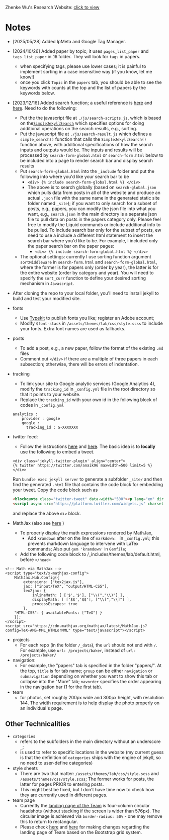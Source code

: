 Zhenke Wu's Research Website: [click to view](http://zhenkewu.com)

# Notes

* [2025/05/28] Added IpMeta and Google Tag Manager.

* [2024/10/26] Added paper by topic; it uses `pages_list_paper` and `tags_list_paper` in `JB` folder. They will look for `tags` in papers.
  * when specifying tags, please use lower cases; it is painful to implement sorting in a case insensitive way (if you know, let me know!)
  * once you click `Topic` in the `papers` tab, you should be able to see the keywords with counts at the top and the list of papers by the keywords below.

* [2023/12/16] Added search function; a useful reference is [here](https://github.com/christian-fei/Simple-Jekyll-Search) and [here](https://kevquirk.com/how-to-add-search-jekyll). Need to do the following:
    - Put the the javascript file at `./js/search-scripts.js`, which is based on the[`SimpleJekyllSearch`](https://github.com/christian-fei/Simple-Jekyll-Search) which specifies options for doing additional operations on the search results, e.g., sorting.
    - Put the javascript file at `./js/search-result.js` which defines a `simple_search()` function that calls the `SimpleJekyllSearch()` function above, with additional specifications of how the search inputs and outputs would be. The inputs and results will be processed by `search-form-global.html` or `search-form.html` below to be included into a page to render search bar and display search results
    - Put `search-form-global.html` into the `_include` folder and put the following into where you'd like your search bar to be 
        -  `<div> {% include search-form-global.html %} </div>`
      - The above is to search globally (based on `search-global.json` which pulls data from posts in all of the website and produce an actual `.json` file with the same name in the generated static site folder named `_site`); if you want to only search for a subset of posts, e.g., papers, you can modify the json file into what you want, e.g., `search.json` in the main directory is a separate json file to pull data on posts in the papers category only. Please feel free to modify the Liquid commands or include additional info to be pulled. To include search bar only for the subset of posts, ew need to use a include a different html statement to insert the search bar where you'd like to be. For example, I included only the paper search bar on the paper pages:
        - `<div> {% include search-form-global.html %} </div>` 
    - The optional settings: currently I use sorting function argument `sortMiddleware` in `search-form.html` and `search-form-global.html`, where the former is for papers only (order by year), the latter is for the entire website (order by category and year). You will need to specify the `sort_curr` function to define your desired sorting mechanism in `Javascript`.


* After cloning the repo to your local folder, you'll need to install jekyll to build and test your modified site. 

* fonts
	- Use [Typekit](https://typekit.com/) to publish fonts you like; register an Adobe account;
	- Modify `$font-stack` in `/assets/themes/lab/css/style.scss` to include your fonts. Extra font names are used as fallbacks.
* posts
    - To add a post, e.g., a new paper, follow the format of the existing `.md` files
    - Comment out `</div>` if there are a multiple of three papers in each subsection; otherwise, there will be errors of indentation. 
* tracking
	- To link your site to Google analytic services (Google Analytics 4), modify the `tracking_id` in `_config.yml` file in the root directory so that it points to your website. 
	- Replace the `tracking_id` with your own id in the following block of codes in `_config.yml`
    
    ```
    analytics :
        provider : google
   		google : 
      	  tracking_id : G-XXXXXXX
    ```
* twitter feed:
    - Follow the instructions [here](https://gist.github.com/abhisheknaik96/26ce79ac7a307eb836dcf02a52f87cf2) and [here](https://keitaito.com/blog/2017/01/20/embedding-tweets-in-github-pages.html). The basic idea is to **locally** use the following
    to embed a tweet.
    
    ```
    <div class='jekyll-twitter-plugin' align="center">
    {% twitter https://twitter.com/anaik96 maxwidth=500 limit=5 %}
    </div>
    ```

     Run `bundle exec jekyll server` to generate a subfolder `_site/` and then find the generated `.html` file that contains the code block for embedding your tweet. Copy the code block such as
    
    ```html
    <blockquote class="twitter-tweet" data-width="500"><p lang="en" dir="ltr">For our first ever <a href="https://twitter.com/hashtag/StudentSpotlight?src=hash&amp;ref_src=twsrc%5Etfw">#StudentSpotlight</a>, we&#39;re excited to feature Tim NeCamp who graduated in May and is an official <a href="https://twitter.com/hashtag/alum?src=hash&amp;ref_src=twsrc%5Etfw">#alum</a>! Tim’s interests lie in the areas of experimental design, causal inference, intensive longitudinal data, and....<br>Read More: <a href="https://t.co/NYfWov7wDk">https://t.co/NYfWov7wDk</a> <a href="https://t.co/S6D3sM2vo7">pic.twitter.com/S6D3sM2vo7</a></p>&mdash; Statistics (@UMichStatistics) <a href="https://twitter.com/UMichStatistics/status/1144334755506401283?ref_src=twsrc%5Etfw">June 27, 2019</a></blockquote>
    <script async src="https://platform.twitter.com/widgets.js" charset="utf-8"></script>
    ```

    and replace the above `div` block.

* MathJax (also see [here](http://www.idryman.org/blog/2012/03/10/writing-math-equations-on-octopress/) )
	- To properly display the math expressions rendered by MathJax, 
		+ Add `kramdown` after on the line of `markdown: ` in `_config.yml`; this prevents markdown language to intervene with LaTex commands; Also put `gem 'kramdown'` in `Gemfile`;
	- Add the following code block to /_includes/themes/lab/default.html, before `</head>`
	
>
    <!-- Math via MathJax -->
    <script type="text/x-mathjax-config">
        MathJax.Hub.Config({
            extensions: ["tex2jax.js"],
            jax: ["input/TeX", "output/HTML-CSS"],
            tex2jax: {
                inlineMath: [ ['$','$'], ["\\(","\\)"] ],
                displayMath: [ ['$$','$$'], ["\\[","\\]"] ],
                processEscapes: true
            },
        "HTML-CSS": { availableFonts: ["TeX"] }
        });
    </script>
    <script src="https://cdn.mathjax.org/mathjax/latest/MathJax.js?config=TeX-AMS-MML_HTMLorMML" type="text/javascript"></script>


* projects
    - For each repo (in the folder `/_data`), the `url` should not end with `/`. For example, use `url: /projects/baker`, instead of `url: /projects/baker/`
* navigation:
    - For example, the "papers" tab is specified in the folder "papers/". At the top, `title` is for tab name; `group` can be either `navigation` or `subnavigation` depending on whether you want to show this tab or collapse into the "More" tab; `navorder` specifies the order appearing in the navigation bar (1 for the first tab).
* team
    - for photos, set roughly 200px wide and 300px height, with resolution 144. The width requirement is to help display the photo properly on an individual's page.

 ## Other Technicalities
 * `categories`
    - refers to the subfolders in the main directory without an underscore `_`;
    - is used to refer to specific locations in the website (my current guess is that the definition of `categories` ships with the engine of jekyll, so no need to user-define categories)
* style sheets
    - There are two that matter: `/assets/themes/lab/css/style.scss` and `/assets/themes/css/style.scss`; The former works for posts, the latter for pages PRIOR to entering posts. 
    - This might best be fixed, but I don't have time now to check how they are currently used in different pages.
* team page
    - Currently the [landing page of the Team](https://github.com/zhenkewu/zhenkewu.github.io/blob/master/team/index.md) is four-column circular headshots (without stacking if the screen is wider than 576px). The circular image is achieved via `border-radius: 50%` - one may remove this to return to rectangular.
    - Please check [here](https://getbootstrap.com/docs/4.0/layout/grid/) and [here](https://www.w3schools.com/bootstrap/bootstrap_grid_examples.asp) for making changes regarding the landing page of Team based on the Bootstrap grid system.